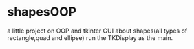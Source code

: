 # shapesOOP
a little project on OOP and tkinter GUI about shapes(all types of rectangle,quad and ellipse)
run the TKDisplay as the main.
